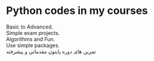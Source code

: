 # Python codes in my courses


Basic to Advanced.
<br>
Simple exam projects.
<br>
Algorithms and Fun.
<br>
Use simple packages.
<br>
تمرین های دوره پایتون مقدماتی و پیشرفته

